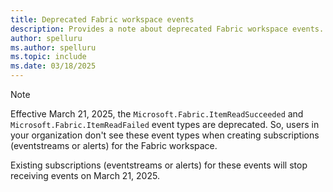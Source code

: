 ```yaml
---
title: Deprecated Fabric workspace events
description: Provides a note about deprecated Fabric workspace events. 
author: spelluru
ms.author: spelluru
ms.topic: include
ms.date: 03/18/2025
---
```


> [!NOTE]
> Effective March 21, 2025, the `Microsoft.Fabric.ItemReadSucceeded` and `Microsoft.Fabric.ItemReadFailed` event types are deprecated. So, users in your organization don't  see these event types when creating subscriptions (eventstreams or alerts) for the Fabric workspace.
>
>  Existing subscriptions (eventstreams or alerts) for these events will stop receiving events on March 21, 2025.
